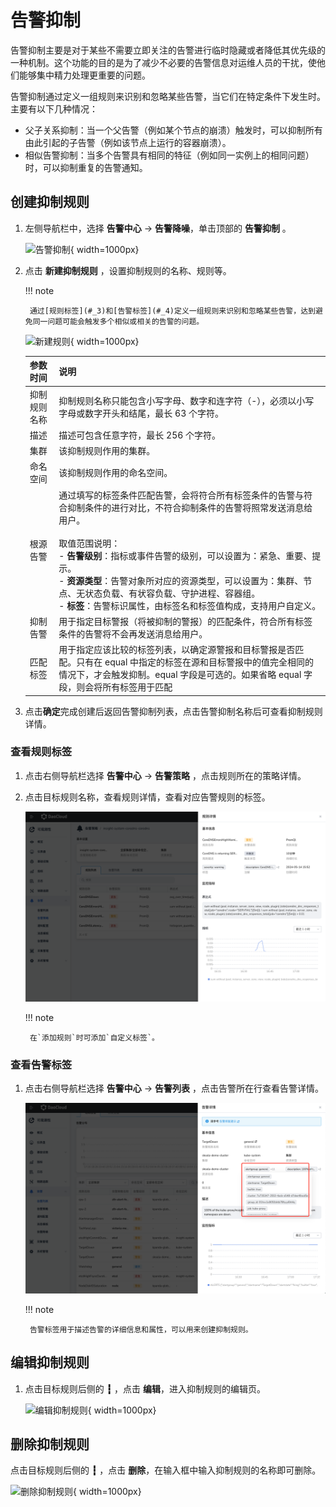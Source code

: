# 告警抑制

告警抑制主要是对于某些不需要立即关注的告警进行临时隐藏或者降低其优先级的一种机制。这个功能的目的是为了减少不必要的告警信息对运维人员的干扰，使他们能够集中精力处理更重要的问题。

告警抑制通过定义一组规则来识别和忽略某些告警，当它们在特定条件下发生时。主要有以下几种情况：

- 父子关系抑制：当一个父告警（例如某个节点的崩溃）触发时，可以抑制所有由此引起的子告警（例如该节点上运行的容器崩溃）。
- 相似告警抑制：当多个告警具有相同的特征（例如同一实例上的相同问题）时，可以抑制重复的告警通知。

## 创建抑制规则

1. 左侧导航栏中，选择 **告警中心** -> **告警降噪**，单击顶部的 **告警抑制** 。

    ![告警抑制](../../images/inhibition01.png){ width=1000px}

2. 点击 **新建抑制规则** ，设置抑制规则的名称、规则等。

    !!! note

        通过[规则标签](#_3)和[告警标签](#_4)定义一组规则来识别和忽略某些告警，达到避免同一问题可能会触发多个相似或相关的告警的问题。

    ![新建规则](../../images/inhibition02.png){ width=1000px}

    | 参数时间 | 说明 |
    | ---- | ---- |
    | 抑制规则名称 | 抑制规则名称只能包含小写字母、数字和连字符（-），必须以小写字母或数字开头和结尾，最长 63 个字符。 |
    | 描述 | 描述可包含任意字符，最长 256 个字符。 |
    | 集群 | 该抑制规则作用的集群。 |
    | 命名空间 | 该抑制规则作用的命名空间。 |
    | 根源告警 | 通过填写的标签条件匹配告警，会将符合所有标签条件的告警与符合抑制条件的进行对比，不符合抑制条件的告警将照常发送消息给用户。 <br /><br />取值范围说明： <br /> - **告警级别**：指标或事件告警的级别，可以设置为：紧急、重要、提示。<br /> - **资源类型**：告警对象所对应的资源类型，可以设置为：集群、节点、无状态负载、有状容负载、守护进程、容器组。<br /> - **标签**：告警标识属性，由标签名和标签值构成，支持用户自定义。 |
    | 抑制告警 | 用于指定目标警报（将被抑制的警报）的匹配条件，符合所有标签条件的告警将不会再发送消息给用户。 |
    | 匹配标签 | 用于指定应该比较的标签列表，以确定源警报和目标警报是否匹配。只有在 equal 中指定的标签在源和目标警报中的值完全相同的情况下，才会触发抑制。equal 字段是可选的。如果省略 equal 字段，则会将所有标签用于匹配 |

3. 点击**确定**完成创建后返回告警抑制列表，点击告警抑制名称后可查看抑制规则详情。

### 查看规则标签

1. 点击右侧导航栏选择 **告警中心** -> **告警策略** ，点击规则所在的策略详情。
2. 点击目标规则名称，查看规则详情，查看对应告警规则的标签。

    ![查看规则标签](../../images/inhibition.png)

    !!! note

        在`添加规则`时可添加`自定义标签`。

### 查看告警标签

1. 点击右侧导航栏选择 **告警中心** -> **告警列表** ，点击告警所在行查看告警详情。

    ![查看告警标签](../../images/inhibition-1.png)

    !!! note

        告警标签用于描述告警的详细信息和属性，可以用来创建抑制规则。

## 编辑抑制规则

1. 点击目标规则后侧的 **┇** ，点击 **编辑**，进入抑制规则的编辑页。

    ![编辑抑制规则](../../images/inhibition03.png){ width=1000px}

## 删除抑制规则

点击目标规则后侧的 **┇** ，点击 **删除**，在输入框中输入抑制规则的名称即可删除。

![删除抑制规则](../../images/inhibition04.png){ width=1000px}
